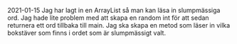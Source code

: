 2021-01-15
Jag har lagt in en ArrayList så man kan läsa in slumpmässiga ord.
Jag hade lite problem med att skapa en random int för att sedan returnera ett ord tillbaka till main.
Jag ska skapa en metod som läser in vilka bokstäver som finns i ordet som är slumpmässigt valt.